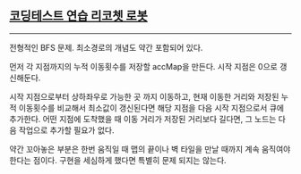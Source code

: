 ## [코딩테스트 연습 리코쳇 로봇](https://school.programmers.co.kr/learn/courses/30/lessons/169199)

---

전형적인 BFS 문제. 최소경로의 개념도 약간 포함되어 있다.

먼저 각 지점까지의 누적 이동횟수를 저장할 accMap을 만든다. 시작 지점은 0으로 갱신해둔다.

시작 지점으로부터 상하좌우로 가능한 곳 까지 이동하고, 현재 이동한 거리와 저장된 누적 이동횟수를 비교해서 최소값이 갱신된다면 해당 지점을 다음 시작 지점으로서 큐에 추가한다. 어떤 지점에 도착했을 때 이동 거리가 저장된 거리보다 길다면, 그 노드는 다음 작업으로 추가할 필요가 없다.

약간 꼬아놓은 부분은 한번 움직일 때 맵의 끝이나 벽 타일을 만날 때까지 계속 움직여야 한다는 점이다. 구현을 세심하게 했다면 특별히 문제 되지는 않는다.
